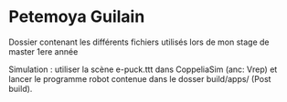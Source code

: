 # Petemoya Guilain

Dossier contenant les différents fichiers utilisés lors de mon stage de master 1ere année

Simulation : utiliser la scène e-puck.ttt dans CoppeliaSim (anc: Vrep) et
            lancer le programme robot contenue dans le dosser build/apps/ (Post build).
